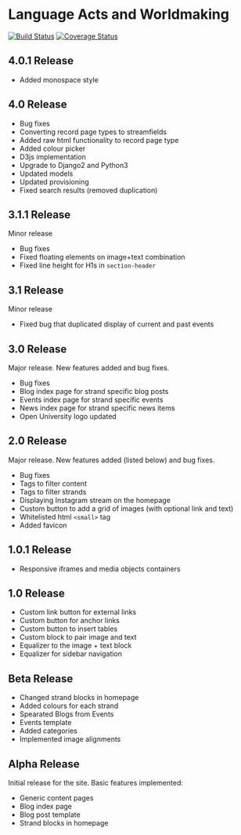 # Language Acts and Worldmaking
[![Build Status](https://travis-ci.org/kingsdigitallab/languageacts-django.svg?branch=develop)](https://travis-ci.org/kingsdigitallab/languageacts-django)
[![Coverage Status](https://coveralls.io/repos/github/kingsdigitallab/languageacts-django/badge.svg?branch=develop)](https://coveralls.io/github/kingsdigitallab/languageacts-django?branch=develop)

## 4.0.1 Release
* Added monospace style

## 4.0 Release
* Bug fixes
* Converting record page types to streamfields
* Added raw html functionality to record page type
* Added colour picker
* D3js implementation
* Upgrade to Django2 and Python3
* Updated models
* Updated provisioning
* Fixed search results (removed duplication)

## 3.1.1 Release
Minor release
* Bug fixes
* Fixed floating elements on image+text combination
* Fixed line height for H1s in `section-header`

## 3.1 Release
Minor release
* Fixed bug that duplicated display of current and past events

## 3.0 Release
Major release. New features added and bug fixes.
* Bug fixes
* Blog index page for strand specific blog posts
* Events index page for strand specific events
* News index page for strand specific news items
* Open University logo updated

## 2.0 Release
Major release. New features added (listed below) and bug fixes.
* Bug fixes
* Tags to filter content
* Tags to filter strands
* Displaying Instagram stream on the homepage
* Custom button to add a grid of images (with optional link and text)
* Whitelisted html `<small>` tag
* Added favicon

## 1.0.1 Release
* Responsive iframes and media objects containers

## 1.0 Release
* Custom link button for external links
* Custom button for anchor links
* Custom button to insert tables
* Custom block to pair image and text
* Equalizer to the image + text block
* Equalizer for sidebar navigation

## Beta Release
* Changed strand blocks in homepage
* Added colours for each strand
* Spearated Blogs from Events
* Events template
* Added categories
* Implemented image alignments

## Alpha Release
Initial release for the site.
Basic features implemented:
* Generic content pages
* Blog index page
* Blog post template
* Strand blocks in homepage